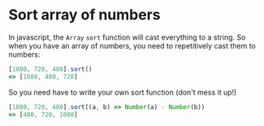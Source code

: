 # Sort array of numbers

In javascript, the `Array` `sort` function will cast everything to a string. So when you have an array of numbers, you need to repetitively cast them to numbers:

```ts
[1080, 720, 480].sort()
=> [1080, 480, 720]
```

So you need have to write your own sort function (don't mess it up!)

```ts
[1080, 720, 480].sort((a, b) => Number(a) - Number(b))
=> [480, 720, 1080]
```
